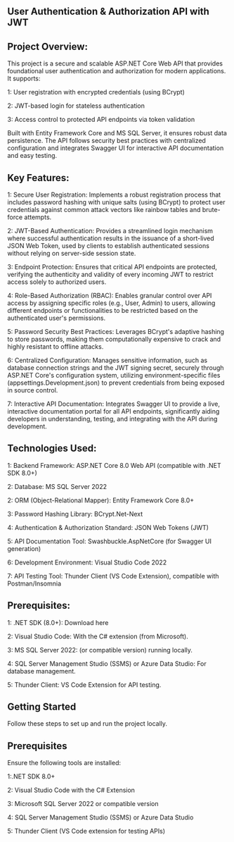 ## User Authentication & Authorization API with JWT ##

## Project Overview:

This project is a secure and scalable ASP.NET Core Web API that provides foundational user authentication and authorization for modern applications. It supports:

1: User registration with encrypted credentials (using BCrypt)

2: JWT-based login for stateless authentication

3: Access control to protected API endpoints via token validation

Built with Entity Framework Core and MS SQL Server, it ensures robust data persistence. The API follows security best practices with centralized configuration and integrates Swagger UI for interactive API documentation and easy testing.

## Key Features:

1: Secure User Registration: Implements a robust registration process that includes password hashing with unique salts (using BCrypt) to protect user credentials against common attack vectors like rainbow tables and brute-force attempts.

2: JWT-Based Authentication: Provides a streamlined login mechanism where successful authentication results in the issuance of a short-lived JSON Web Token, used by clients to establish authenticated sessions without relying on server-side session state.

3: Endpoint Protection: Ensures that critical API endpoints are protected, verifying the authenticity and validity of every incoming JWT to restrict access solely to authorized users.

4: Role-Based Authorization (RBAC): Enables granular control over API access by assigning specific roles (e.g., User, Admin) to users, allowing different endpoints or functionalities to be restricted based on the authenticated user's permissions.

5: Password Security Best Practices: Leverages BCrypt's adaptive hashing to store passwords, making them computationally expensive to crack and highly resistant to offline attacks.

6: Centralized Configuration: Manages sensitive information, such as database connection strings and the JWT signing secret, securely through ASP.NET Core's configuration system, utilizing environment-specific files (appsettings.Development.json) to prevent credentials from being exposed in source control.

7: Interactive API Documentation: Integrates Swagger UI to provide a live, interactive documentation portal for all API endpoints, significantly aiding developers in understanding, testing, and integrating with the API during development.

## Technologies Used:

1: Backend Framework: ASP.NET Core 8.0 Web API (compatible with .NET SDK 8.0+)

2: Database: MS SQL Server 2022

2: ORM (Object-Relational Mapper): Entity Framework Core 8.0+

3: Password Hashing Library: BCrypt.Net-Next

4: Authentication & Authorization Standard: JSON Web Tokens (JWT)

5: API Documentation Tool: Swashbuckle.AspNetCore (for Swagger UI generation)

6: Development Environment: Visual Studio Code 2022

7: API Testing Tool: Thunder Client (VS Code Extension), compatible with Postman/Insomnia

## Prerequisites: 

1: .NET SDK (8.0+): Download here

2: Visual Studio Code: With the C# extension (from Microsoft).

3: MS SQL Server 2022: (or compatible version) running locally.

4: SQL Server Management Studio (SSMS) or Azure Data Studio: For database management.

5: Thunder Client: VS Code Extension for API testing.

## Getting Started
Follow these steps to set up and run the project locally.

## Prerequisites
Ensure the following tools are installed:

1:.NET SDK 8.0+

2: Visual Studio Code with the C# Extension

3: Microsoft SQL Server 2022 or compatible version

4: SQL Server Management Studio (SSMS) or Azure Data Studio

5: Thunder Client (VS Code extension for testing APIs)

